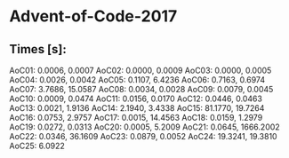 # Advent-of-Code-2017

## Times [s]:

AoC01: 0.0006, 0.0007
AoC02: 0.0000, 0.0009
AoC03: 0.0000, 0.0005
AoC04: 0.0026, 0.0042
AoC05: 0.1107, 6.4236
AoC06: 0.7163, 0.6974
AoC07: 3.7686, 15.0587
AoC08: 0.0034, 0.0028
AoC09: 0.0079, 0.0045
AoC10: 0.0009, 0.0474
AoC11: 0.0156, 0.0170
AoC12: 0.0446, 0.0463
AoC13: 0.0021, 1.9136
AoC14: 2.1940, 3.4338
AoC15: 81.1770, 19.7264
AoC16: 0.0753, 2.9757
AoC17: 0.0015, 14.4563
AoC18: 0.0159, 1.2979
AoC19: 0.0272, 0.0313
AoC20: 0.0005, 5.2009
AoC21: 0.0645, 1666.2002
AoC22: 0.0346, 36.1609
AoC23: 0.0879, 0.0052
AoC24: 19.3241, 19.3810
AoC25: 6.0922